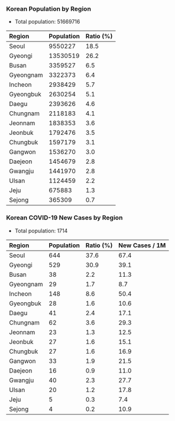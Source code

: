 ### Korean Population by Region
* Total population: 51669716

| Region     | Population     | Ratio (%)     |
| :------    | :----------    | :---------    |
| Seoul | 9550227 | 18.5 |
| Gyeongi | 13530519 | 26.2 |
| Busan | 3359527 | 6.5 |
| Gyeongnam | 3322373 | 6.4 |
| Incheon | 2938429 | 5.7 |
| Gyeongbuk | 2630254 | 5.1 |
| Daegu | 2393626 | 4.6 |
| Chungnam | 2118183 | 4.1 |
| Jeonnam | 1838353 | 3.6 |
| Jeonbuk | 1792476 | 3.5 |
| Chungbuk | 1597179 | 3.1 |
| Gangwon | 1536270 | 3.0 |
| Daejeon | 1454679 | 2.8 |
| Gwangju | 1441970 | 2.8 |
| Ulsan | 1124459 | 2.2 |
| Jeju | 675883 | 1.3 |
| Sejong | 365309 | 0.7 |

### Korean COVID-19 New Cases by Region
* Total population: 1714

| Region  | Population  | Ratio (%)  | New Cases / 1M  |
| :------ | :---------- | :--------- | :-------------- |
| Seoul | 644 | 37.6 |67.4|
| Gyeongi | 529 | 30.9 |39.1|
| Busan | 38 | 2.2 |11.3|
| Gyeongnam | 29 | 1.7 |8.7|
| Incheon | 148 | 8.6 |50.4|
| Gyeongbuk | 28 | 1.6 |10.6|
| Daegu | 41 | 2.4 |17.1|
| Chungnam | 62 | 3.6 |29.3|
| Jeonnam | 23 | 1.3 |12.5|
| Jeonbuk | 27 | 1.6 |15.1|
| Chungbuk | 27 | 1.6 |16.9|
| Gangwon | 33 | 1.9 |21.5|
| Daejeon | 16 | 0.9 |11.0|
| Gwangju | 40 | 2.3 |27.7|
| Ulsan | 20 | 1.2 |17.8|
| Jeju | 5 | 0.3 |7.4|
| Sejong | 4 | 0.2 |10.9|